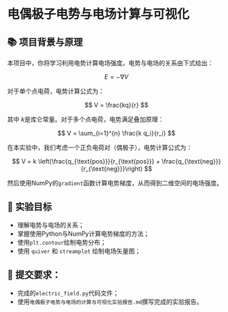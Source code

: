 # 电偶极子电势与电场计算与可视化

## 📚 项目背景与原理

本项目中，你将学习利用电势计算电场强度。电势与电场的关系由下式给出：

$$
E = -\nabla V
$$

对于单个点电荷，电势计算公式为：

$$
V = \frac{kq}{r}
$$

其中 $k$是库仑常量。对于多个点电荷，电势满足叠加原理：

$$
V = \sum_{i=1}^{n} \frac{k q_i}{r_i}
$$

在本实验中，我们考虑一个正负电荷对（偶极子），电势计算公式为：

$$
V = k \left(\frac{q_{\text{pos}}}{r_{\text{pos}}} + \frac{q_{\text{neg}}}{r_{\text{neg}}}\right)
$$

然后使用NumPy的`gradient`函数计算电势梯度，从而得到二维空间的电场强度。

## 🎯 实验目标

- 理解电势与电场的关系；
- 掌握使用Python与NumPy计算电势梯度的方法；
- 使用`plt.contour`绘制电势分布；
- 使用 `quiver` 和 `streamplot` 绘制电场矢量图；

## 📝 提交要求：
- 完成的`electric_field.py`代码文件；
- 使用`电偶极子电势与电场的计算与可视化实验报告.md`撰写完成的实验报告。